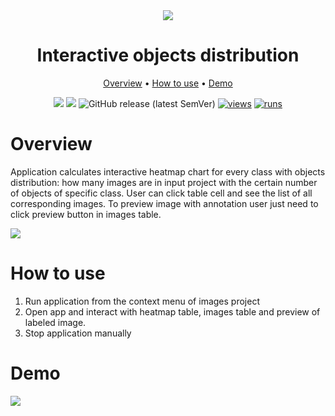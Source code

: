 <div align="center" markdown>

<img src="https://user-images.githubusercontent.com/106374579/187223426-ec7e0fae-8ba9-48fd-b71f-8680cc0f1b49.png">

# Interactive objects distribution

<p align="center">
  <a href="#Overview">Overview</a> •
  <a href="#How-to-Use">How to use</a> •
  <a href="#Demo">Demo</a>
</p>

[![](https://img.shields.io/badge/supervisely-ecosystem-brightgreen)](https://ecosystem.supervise.ly/apps/supervisely-ecosystem/interactive-objects-distribution)
[![](https://img.shields.io/badge/slack-chat-green.svg?logo=slack)](https://supervise.ly/slack)
![GitHub release (latest SemVer)](https://img.shields.io/github/v/release/supervisely-ecosystem/interactive-objects-distribution)
[![views](https://app.supervise.ly/img/badges/views/supervisely-ecosystem/interactive-objects-distribution.png)](https://supervise.ly)
[![runs](https://app.supervise.ly/img/badges/runs/supervisely-ecosystem/interactive-objects-distribution.png)](https://supervise.ly)

</div>

# Overview

Application calculates interactive heatmap chart for every class with objects distribution: how many images are in input project with the certain number of objects of specific class. User can click table cell and see the list of all corresponding images. To preview image with annotation user just need to click preview button in images table.

<img src="https://user-images.githubusercontent.com/12828725/187033791-1fbad623-dd8b-467a-ac0c-06aa2a9532d2.png" />

# How to use
1. Run application from the context menu of images project
2. Open app and interact with heatmap table, images table and preview of labeled image.
3. Stop application manually

# Demo

<img src="https://user-images.githubusercontent.com/12828725/187032944-3dc14498-3758-489d-b4a6-3eaa03c5ea73.gif" />
